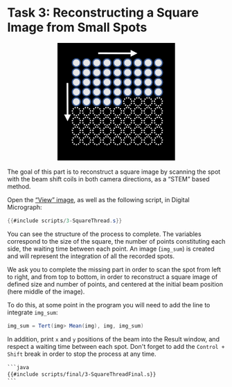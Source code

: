 # Task 3: Reconstructing a Square Image from Small Spots

<div style="text-align: center"><img src="diagram2.svg"></div>

The goal of this part is to reconstruct a square image by scanning the spot with
the beam shift coils in both camera directions, as a “STEM” based method.

Open the <a href="scripts/View.dm4" download>“View” image</a>, as well as the
following script, in Digital Micrograph:

```java
{{#include scripts/3-SquareThread.s}}
```

You can see the structure of the process to complete. The variables correspond
to the size of the square, the number of points constituting each side, the
waiting time between each point. An image (`img_sum`) is created and will
represent the integration of all the recorded spots.

We ask you to complete the missing part in order to scan the spot from left to
right, and from top to bottom, in order to reconstruct a square image of defined
size and number of points, and centered at the initial beam position (here middle
of the image). 

To do this, at some point in the program you will need to add the line to
integrate `img_sum`:

```java
img_sum = Tert(img> Mean(img), img, img_sum)
```

In addition, print `x` and `y` positions of the beam into the Result window, and
respect a waiting time between each spot. Don't forget to add the `Control +
Shift` break in order to stop the process at any time.

~~~admonish example title="Solution" collapsible=true
```java
{{#include scripts/final/3-SquareThreadFinal.s}}
```
~~~

